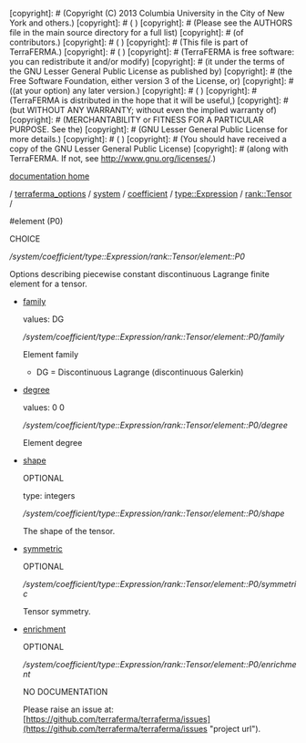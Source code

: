 [copyright]: # (Copyright (C) 2013 Columbia University in the City of New York and others.)
[copyright]: # ( )
[copyright]: # (Please see the AUTHORS file in the main source directory for a full list)
[copyright]: # (of contributors.)
[copyright]: # ( )
[copyright]: # (This file is part of TerraFERMA.)
[copyright]: # ( )
[copyright]: # (TerraFERMA is free software: you can redistribute it and/or modify)
[copyright]: # (it under the terms of the GNU Lesser General Public License as published by)
[copyright]: # (the Free Software Foundation, either version 3 of the License, or)
[copyright]: # ((at your option) any later version.)
[copyright]: # ( )
[copyright]: # (TerraFERMA is distributed in the hope that it will be useful,)
[copyright]: # (but WITHOUT ANY WARRANTY; without even the implied warranty of)
[copyright]: # (MERCHANTABILITY or FITNESS FOR A PARTICULAR PURPOSE. See the)
[copyright]: # (GNU Lesser General Public License for more details.)
[copyright]: # ( )
[copyright]: # (You should have received a copy of the GNU Lesser General Public License)
[copyright]: # (along with TerraFERMA. If not, see <http://www.gnu.org/licenses/>.)

[documentation home](Documentation)

/ [terraferma_options](../../../../../terraferma_options) / [system](../../../../system) / [coefficient](../../../coefficient) / [type::Expression](../../type__Expression) / [rank::Tensor](../rank__Tensor) /

#element (P0)

CHOICE 

*/system/coefficient/type::Expression/rank::Tensor/element::P0*

Options describing piecewise constant discontinuous Lagrange finite element for a tensor.

* [family](element__P0/family "child")

    values: DG

    */system/coefficient/type::Expression/rank::Tensor/element::P0/family*

    Element family
    
    - DG = Discontinuous Lagrange (discontinuous Galerkin)

* [degree](element__P0/degree "child")

    values: 0 0

    */system/coefficient/type::Expression/rank::Tensor/element::P0/degree*

    Element degree

* [shape](element__P0/shape "child")

    OPTIONAL 

    type: integers

    */system/coefficient/type::Expression/rank::Tensor/element::P0/shape*

    The shape of the tensor.

* [symmetric](element__P0/symmetric "child")

    OPTIONAL 

    */system/coefficient/type::Expression/rank::Tensor/element::P0/symmetric*

    Tensor symmetry.

* [enrichment](element__P0/enrichment "child")

    OPTIONAL 

    */system/coefficient/type::Expression/rank::Tensor/element::P0/enrichment*

    NO DOCUMENTATION

    Please raise an issue at: [https://github.com/terraferma/terraferma/issues](https://github.com/terraferma/terraferma/issues "project url").

[autogenerated]: # (This file was automatically generated from the schema file:/home/cwilson/repos/github/TerraFERMA/TerraFERMA/buckettools/schemas/element.rng.)

